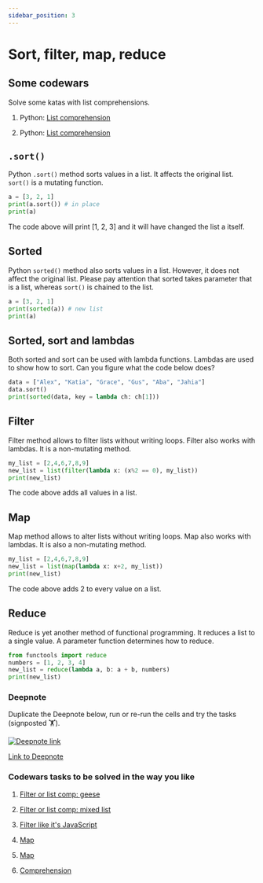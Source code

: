 ```yaml
---
sidebar_position: 3
---
```


# Sort, filter, map, reduce

## Some codewars

Solve some katas with list comprehensions.

1. Python: [List comprehension](https://www.codewars.com/kata/57a083a57cb1f31db7000028/python)

2. Python: [List comprehension](https://www.codewars.com/kata/53dbd5315a3c69eed20002dd/python)

## `.sort()`

Python `.sort()` method sorts values in a list. It affects the original list. `sort()` is a mutating function.

```python
a = [3, 2, 1]
print(a.sort()) # in place
print(a)
```

The code above will print [1, 2, 3] and it will have changed the list a itself.

## Sorted

Python `sorted()` method also sorts values in a list. However, it does not affect the original list. Please pay attention that sorted takes parameter that is a list, whereas `sort()` is chained to the list.

```python
a = [3, 2, 1]
print(sorted(a)) # new list
print(a)
```

## Sorted, sort and lambdas

Both sorted and sort can be used with lambda functions. Lambdas are used to show how to sort. Can you figure what the code below does?

```python
data = ["Alex", "Katia", "Grace", "Gus", "Aba", "Jahia"]
data.sort()
print(sorted(data, key = lambda ch: ch[1]))
```

## Filter

Filter method allows to filter lists without writing loops. Filter also works with lambdas. It is a non-mutating method.

```python
my_list = [2,4,6,7,8,9]
new_list = list(filter(lambda x: (x%2 == 0), my_list))
print(new_list)
```

The code above adds all values in a list.

## Map

Map method allows to alter lists without writing loops. Map also works with lambdas. It is also a non-mutating method.

```python
my_list = [2,4,6,7,8,9]
new_list = list(map(lambda x: x+2, my_list))
print(new_list)
```

The code above adds 2 to every value on a list.

## Reduce

Reduce is yet another method of functional programming. It reduces a list to a single value. A parameter function determines how to reduce.

```python
from functools import reduce
numbers = [1, 2, 3, 4]
new_list = reduce(lambda a, b: a + b, numbers)
print(new_list)
```

### Deepnote

Duplicate the Deepnote below, run or re-run the cells and try the tasks (signposted 🏋️).

[<img
    src="/img/icons/deepnote-logo.svg"
    alt="Deepnote link"
/>](https://deepnote.com/project/sort-filter-jySr8QqxQRekZMHMAqgbBw/%2Fnotebook.ipynb)

[Link to Deepnote](https://deepnote.com/project/sort-filter-jySr8QqxQRekZMHMAqgbBw/%2Fnotebook.ipynb)

### Codewars tasks to be solved in the way you like

1. [Filter or list comp: geese](https://www.codewars.com/kata/57ee4a67108d3fd9eb0000e7/solutions/python)

1. [Filter or list comp: mixed list](https://www.codewars.com/kata/53dbd5315a3c69eed20002dd/solutions/python)

1. [Filter like it's JavaScript](https://www.codewars.com/kata/514a6336889283a3d2000001/python)

1. [Map](https://www.codewars.com/kata/515e271a311df0350d00000f/python)

1. [Map](https://www.codewars.com/kata/5a34af40e1ce0eb1f5000036/solutions/python)

1. [Comprehension](https://www.codewars.com/kata/5680781b6b7c2be860000036/solutions/python)